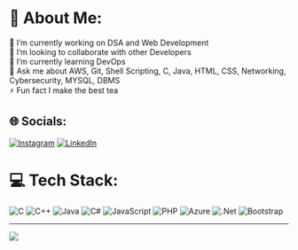 # 💫 About Me:
🔭 I’m currently working on DSA and Web Development<br>👯 I’m looking to collaborate with other Developers<br>🤝 I’m currently learning DevOps<br>💬 Ask me about AWS, Git, Shell Scripting, C, Java, HTML, CSS, Networking, Cybersecurity, MYSQL, DBMS<br>⚡ Fun fact I make the best tea


## 🌐 Socials:
[![Instagram](https://img.shields.io/badge/Instagram-%23E4405F.svg?logo=Instagram&logoColor=white)](https://instagram.com/_tulika_omrey_) [![LinkedIn](https://img.shields.io/badge/LinkedIn-%230077B5.svg?logo=linkedin&logoColor=white)](https://linkedin.com/in/tulika-omrey) 

# 💻 Tech Stack:
![C](https://img.shields.io/badge/c-%2300599C.svg?style=for-the-badge&logo=c&logoColor=white) ![C++](https://img.shields.io/badge/c++-%2300599C.svg?style=for-the-badge&logo=c%2B%2B&logoColor=white) ![Java](https://img.shields.io/badge/java-%23ED8B00.svg?style=for-the-badge&logo=openjdk&logoColor=white) ![C#](https://img.shields.io/badge/c%23-%23239120.svg?style=for-the-badge&logo=c-sharp&logoColor=white) ![JavaScript](https://img.shields.io/badge/javascript-%23323330.svg?style=for-the-badge&logo=javascript&logoColor=%23F7DF1E) ![PHP](https://img.shields.io/badge/php-%23777BB4.svg?style=for-the-badge&logo=php&logoColor=white) ![Azure](https://img.shields.io/badge/azure-%230072C6.svg?style=for-the-badge&logo=microsoftazure&logoColor=white) ![.Net](https://img.shields.io/badge/.NET-5C2D91?style=for-the-badge&logo=.net&logoColor=white) ![Bootstrap](https://img.shields.io/badge/bootstrap-%238511FA.svg?style=for-the-badge&logo=bootstrap&logoColor=white)

---
[![](https://visitcount.itsvg.in/api?id=tulikaomrey&icon=0&color=0)](https://visitcount.itsvg.in)

<!-- Proudly created with GPRM ( https://gprm.itsvg.in ) -->
